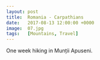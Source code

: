 ```yaml
---
layout: post
title:  Romania - Carpathians
date:   2017-08-13 12:00:00 +0000
image:  07.jpg
tags:   [Mountains, Travel]
---
```

One week hiking in Munții Apuseni.
